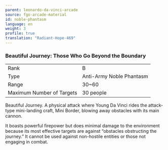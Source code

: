 ```yaml
---
parent: leonardo-da-vinci-arcade
source: fgo-arcade-material
id: noble-phantasm
language: en
weight: 3
profile: true
translation: "Radiant-Hope-469"
---
```


### Beautiful Journey: Those Who Go Beyond the Boundary

<table>
  <tr><td>Rank</td><td>B</td></tr>
  <tr><td>Type</td><td>Anti-Army Noble Phantasm</td></tr>
  <tr><td>Range</td><td>30~60</td></tr>
  <tr><td>Maximum Number of Targets</td><td>30 people</td></tr>
</table>

Beautiful Journey.
A physical attack where Young Da Vinci rides the attack-type mini-landing craft, Mini Border, blowing away obstacles with its main cannon.

It boasts powerful firepower but does minimal damage to the environment because its most effective targets are against “obstacles obstructing the journey.” It cannot be used against non-hostile entities or those not engaging in combat.
